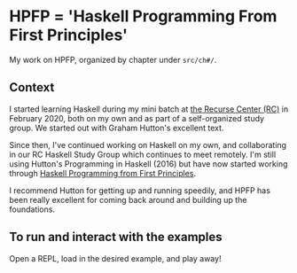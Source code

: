 # HPFP = 'Haskell Programming From First Principles'

My work on HPFP, organized by chapter under `src/ch#/`.

## Context

I started learning Haskell during my mini batch at [the Recurse Center (RC)](https://www.recurse.com/apply) in February 2020, both on my own and as part of a self-organized study group. We started out with Graham Hutton's excellent text.

Since then, I've continued working on Haskell on my own, and collaborating in our RC Haskell Study Group which continues to meet remotely. I'm still using Hutton's Programming in Haskell (2016) but have now started working through [Haskell Programming from First Principles](https://haskellbook.com/).

I recommend Hutton for getting up and running speedily, and HPFP has been really excellent for coming back around and building up the foundations.

## To run and interact with the examples

Open a REPL, load in the desired example, and play away!
